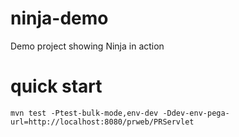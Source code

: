 # ninja-demo
Demo project showing Ninja in action

# quick start

    mvn test -Ptest-bulk-mode,env-dev -Ddev-env-pega-url=http://localhost:8080/prweb/PRServlet
